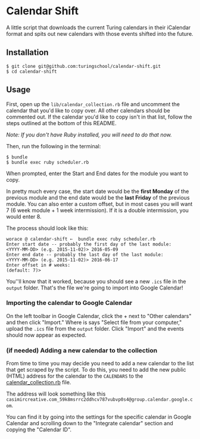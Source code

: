 # Calendar Shift

A little script that downloads the current Turing calendars in their iCalendar format and spits out new calendars with those events shifted into the future.

## Installation

```
$ git clone git@github.com:turingschool/calendar-shift.git
$ cd calendar-shift
```

## Usage
First, open up the `lib/calendar_collection.rb` file and uncomment the calendar that you'd like to copy over. All other calendars should be commented out. If the calendar you'd like to copy isn't in that list, follow the steps outlined at the bottom of this README. 

*Note: If you don't have Ruby installed, you will need to do that now.*

Then, run the following in the terminal:
```
$ bundle
$ bundle exec ruby scheduler.rb
```

When prompted, enter the Start and End dates for the module you want to copy.

In pretty much every case, the start date would be the **first Monday** of the previous module and the end date would be the **last Friday** of the previous module.
You can also enter a custom offset, but in most cases you will want 7 (6 week module + 1 week intermission). If it is a double intermission, you would enter 8.

The process should look like this:

```
worace @ calendar-shift ➸  bundle exec ruby scheduler.rb
Enter start date -- probably the first day of the last module:
<YYYY-MM-DD> (e.g. 2015-11-02)> 2016-05-09
Enter end date -- probably the last day of the last module:
<YYYY-MM-DD> (e.g. 2015-11-02)> 2016-06-17
Enter offset in # weeks:
(default: 7)>
```
You''ll know that it worked, because you should see a new `.ics` file in the `output` folder. That's the file we're going to import into Google Calendar!

### Importing the calendar to Google Calendar

On the left toolbar in Google Calendar, click the + next to "Other calendars" and then click "Import." Where is says "Select file from your computer," upload the `.ics` file from the `output` folder. Click "Import" and the events should now appear as expected. 

### (if needed) Adding a new calendar to the collection

From time to time you may decide you need to add a new calendar to the list that get scraped by the script. To do this, you need to add the new public (HTML) address for the calendar to the `CALENDARS` to the [calendar_collection.rb](https://github.com/turingschool/calendar-shift/blob/master/lib/calendar_collection.rb) file.

The address will look something like this `casimircreative.com_59k8msrrc2ddhcv787vubvp0s4@group.calendar.google.com`.

You can find it by going into the settings for the specific calendar in Google Calendar and scrolling down to the "Integrate calendar" section and copying the "Calendar ID".
